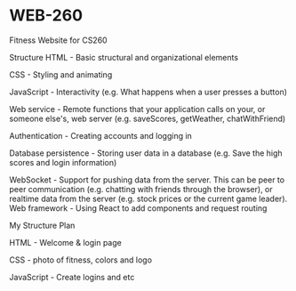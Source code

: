 # WEB-260
Fitness Website for CS260

Structure
  HTML - Basic structural and organizational elements
  
  CSS - Styling and animating
  
  JavaScript - Interactivity (e.g. What happens when a user presses a button)
  
  Web service - Remote functions that your application calls on your, or someone else's, web server (e.g. saveScores, getWeather, chatWithFriend)
  
  Authentication - Creating accounts and logging in
  
  Database persistence - Storing user data in a database (e.g. Save the high scores and login information)
  
  WebSocket - Support for pushing data from the server. This can be peer to peer communication (e.g. chatting with friends through the browser), or realtime data from the server (e.g. stock prices or the                   current game leader).
  Web framework - Using React to add components and request routing

My Structure Plan
  
HTML - Welcome & login page 
  
CSS - photo of fitness, colors and logo
  
JavaScript - Create logins and etc
